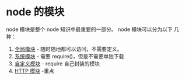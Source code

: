 # node 的模块

node 模块是整个 node 知识中最重要的一部分。
node 模块可以分为以下 几 种：

1. [全局模块](./全局模块.md) - 随时随地都可以访问，不需要定义。
2. [系统模块](./系统模块.md) - 需要 require()，但是不需要单独下载
3. [自定义模块](./自定义模块.md) - require 自己封装的模块
4. [HTTP 模块](./http模块.md) -重点
